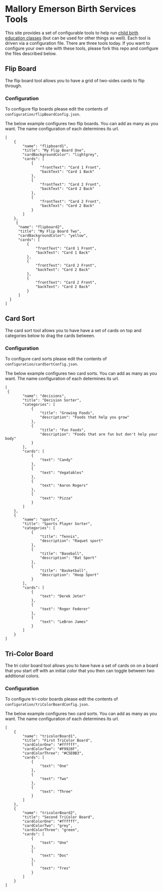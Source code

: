 # Mallory Emerson Birth Services Tools

This site provides a set of configurable tools to help run [child birth education classes](https://www.malloryemerson.com/) (but can be used for other  things as well). Each tool is driven via a configuration file. There are three tools today. If you want to configure your own site with these tools, please fork this repo and configure the files described below.


## Flip Board

The flip board tool allows you to have a grid of two-sides cards to flip through.


### Configuration 
To configure flip boards please edit the contents of `configuration/flipBoardConfig.json`.

The below example configures two flip boards. You can add as many as you want. The name configuration of each determines its url.

```
[
    {
        "name": "flipboard1",
        "title": "My Flip Board One",
        "cardBackgroundColor": "lightgrey",
        "cards": [
            {
                "frontText": "Card 1 Front",
                "backText": "Card 1 Back"
            },
            {
                "frontText": "Card 2 Front",
                "backText": "Card 2 Back"
            },
            {
                "frontText": "Card 2 Front",
                "backText": "Card 2 Back"
            }
        ]
    },
     {
      "name": "flipboard2",
      "title": "My Flip Board Two",
      "cardBackgroundColor": "yellow",
      "cards": [
          {
              "frontText": "Card 1 Front",
              "backText": "Card 1 Back"
          },
          {
              "frontText": "Card 2 Front",
              "backText": "Card 2 Back"
          },
          {
              "frontText": "Card 2 Front",
              "backText": "Card 2 Back"
          }
      ]
  }
]
```



## Card Sort

The card sort tool allows you to have have a set of cards on top and categories below to drag the cards between.


### Configuration 
To configure card sorts please edit the contents of `configuration/cardSortConfig.json`.

The below example configures two card sorts. You can add as many as you want. The name configuration of each determines its url.

```
[
 {
        "name": "decisions",
        "title": "Decision Sorter",
        "categories": [
            {
                "title": "Growing Foods",
                "description": "Foods that help you grow"
            },
            {
                "title": "Fun Foods",
                "description": "Foods that are fun but don't help your body"
            }
        ],
        "cards": [
            {
                "text": "Candy"
            },
            {
                "text": "Vegatables"
            },
            {
                "text": "Aaron Rogers"
            },
            {
                "text": "Pizza"
            }
        ]
    },
    {
        "name": "sports",
        "title": "Sports Player Sorter",
        "categories": [
            {
                "title": "Tennis",
                "description": "Raquet sport"
            },
            {
                "title": "Baseball",
                "description": "Bat Sport"
            },
            {
                "title": "Basketball",
                "description": "Hoop Sport"
            }
        ],
        "cards": [
            {
                "text": "Derek Jeter"
            },
            {
                "text": "Roger Federer"
            },
            {
                "text": "LeBron James"
            }
        ]
    }
]
```



## Tri-Color Board

The tri color board tool allows you to have have a set of cards on on a board that you start off  with an initial color that you then can toggle between two additional colors.


### Configuration 
To configure tri-color boards please edit the contents of `configuration/triColorBoardConfig.json`.

The below example configures two card sorts. You can add as many as you want. The name configuration of each determines its url.

```
[
    {
        "name": "tricolorBoard1",
        "title": "First TriColor Board",
        "cardColorOne": "#ffffff",
        "cardColorTwo": "#F9928F",
        "cardColorThree": "#C5E0B3",
        "cards": [
            {
                "text": "One"
            },
            {
                "text": "Two"
            },
            {
                "text": "Three"
            }
        ]
    },
    {
        "name": "tricolorBoard2",
        "title": "Second TriColor Board",
        "cardColorOne": "#ffffff",
        "cardColorTwo": "grey",
        "cardColorThree": "green",
        "cards": [
            {
                "text": "Uno"
            },
            {
                "text": "Dos"
            },
            {
                "text": "Tres"
            }
        ]
    }
]
```


